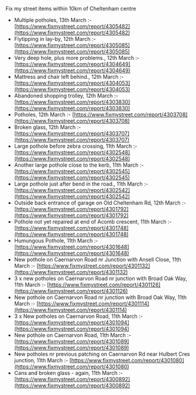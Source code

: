 Fix my street items within 10km of Cheltenham centre

<!-- fix_marker starts -->

- Multiple potholes, 13th March :- [https://www.fixmystreet.com/report/4305482](https://www.fixmystreet.com/report/4305482)
- Flytipping in lay-by, 12th March :- [https://www.fixmystreet.com/report/4305085](https://www.fixmystreet.com/report/4305085)
- Very deep hole, plus more problems., 12th March :- [https://www.fixmystreet.com/report/4304649](https://www.fixmystreet.com/report/4304649)
- Mattress and chair left behind., 12th March :- [https://www.fixmystreet.com/report/4304053](https://www.fixmystreet.com/report/4304053)
- Abandoned shopping trolley, 12th March :- [https://www.fixmystreet.com/report/4303830](https://www.fixmystreet.com/report/4303830)
- Potholes, 12th March :- [https://www.fixmystreet.com/report/4303708](https://www.fixmystreet.com/report/4303708)
- Broken glass, 12th March :- [https://www.fixmystreet.com/report/4303707](https://www.fixmystreet.com/report/4303707)
- Large pothole before zebra crossing, 11th March :- [https://www.fixmystreet.com/report/4302548](https://www.fixmystreet.com/report/4302548)
- Another large pothole close to the kerb, 11th March :- [https://www.fixmystreet.com/report/4302545](https://www.fixmystreet.com/report/4302545)
- Large pothole just after bend in the road., 11th March :- [https://www.fixmystreet.com/report/4302542](https://www.fixmystreet.com/report/4302542)
- Outside back entrance of garage on Old Cheltenham Rd, 12th March :- [https://www.fixmystreet.com/report/4301792](https://www.fixmystreet.com/report/4301792)
- Pothole not yet repaired at end of Acomb crescent, 11th March :- [https://www.fixmystreet.com/report/4301748](https://www.fixmystreet.com/report/4301748)
- Humungous Pothole, 11th March :- [https://www.fixmystreet.com/report/4301648](https://www.fixmystreet.com/report/4301648)
- New pothole on Caernarvon Road nr Junction with Ansell Close, 11th March :- [https://www.fixmystreet.com/report/4301132](https://www.fixmystreet.com/report/4301132)
- 3 x new potholes on Caernarvon Road nr junction with Broad Oak Way, 11th March :- [https://www.fixmystreet.com/report/4301126](https://www.fixmystreet.com/report/4301126)
- New pothole on Caernarvon Road nr junction with Broad Oak Way, 11th March :- [https://www.fixmystreet.com/report/4301114](https://www.fixmystreet.com/report/4301114)
- 3 x New potholes on Caernarvon Road, 11th March :- [https://www.fixmystreet.com/report/4301094](https://www.fixmystreet.com/report/4301094)
- New pothole on Caernarvon Road, 11th March :- [https://www.fixmystreet.com/report/4301089](https://www.fixmystreet.com/report/4301089)
- New potholes nr previous patching on Caernarvon Rd near Hulbert Cres junction, 11th March :- [https://www.fixmystreet.com/report/4301080](https://www.fixmystreet.com/report/4301080)
- Cans and broken glass - again, 11th March :- [https://www.fixmystreet.com/report/4300892](https://www.fixmystreet.com/report/4300892)

<!-- fix_marker ends -->